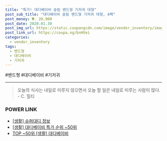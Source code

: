 ```yaml
--- 
title: "특가! 대디베이비 슬림 밴드형 기저귀 대형" 
post_sub_title: "대디베이비 슬림 밴드형 기저귀 대형, 4팩" 
post_money: ₩. 20,900 
post_date: 2020.01.30 
post_img_url: https://static.coupangcdn.com/image/vendor_inventory/images/2016/08/11/15/3/84cda101-d40c-4f4b-b87e-5c8032e96e2d.jpg 
post_link_url: https://coupa.ng/bnHVei 
categories: 
  - vendor_inventory 
tags: 
  - 밴드형 
  - 대디베이비 
  - 기저귀 
--- 
```

  #밴드형 #대디베이비 #기저귀 
<hr> 

> 오늘의 식사는 내일로 미루지 않으면서 오늘 할 일은 내일로 미루는 사람이 많다. - C. 힐티 


### POWER LINK

* <a href="https://blog.naver.com/santokki14/221769883286" target="_blank"> [생활] 슈퍼대디 정보 </a>
* <a href="https://blog.naver.com/sakai111/221790647530" target="_blank"> [생활] 대디베이비 특가 순위 ~50위</a>
* <a href="https://blog.naver.com/an0733/221790647507" target="_blank"> TOP ~50위 [생활] 대디베이비</a>
